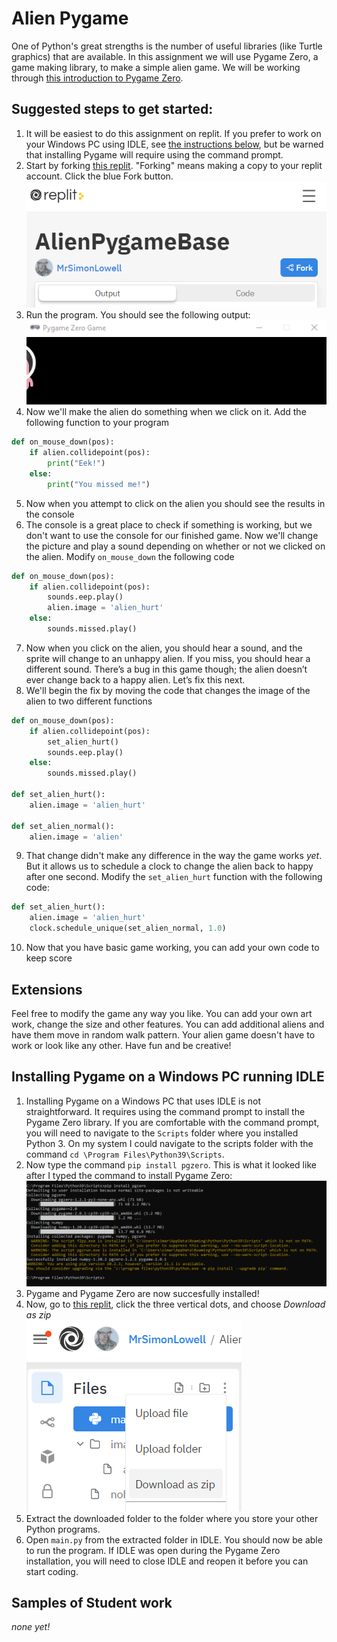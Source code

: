 Alien Pygame
===========
One of Python's great strengths is the number of useful libraries (like Turtle graphics) that are available. In this assignment we will use Pygame Zero, a game making library, to make a simple alien game. We will be working through [this introduction to Pygame Zero](https://pygame-zero.readthedocs.io/en/stable/introduction.html).

Suggested steps to get started:
---------------------------------
1. It will be easiest to do this assignment on replit. If you prefer to work on your Windows PC using IDLE, see [the instructions below](#installing-pygame-on-a-windows-pc-running-idle), but be warned that installing Pygame will require using the command prompt. 
2. Start by forking [this replit](https://replit.com/@MrSimonLowell/AlienPygameBase). "Forking" means making a copy to your replit account. Click the blue Fork button.   
![](ForkButton.PNG)   
3. Run the program. You should see the following output:   
![](StartProgram.gif)    
4. Now we'll make the alien do something when we click on it. Add the following function to your program   
```python
def on_mouse_down(pos):
    if alien.collidepoint(pos):
        print("Eek!")
    else:
        print("You missed me!")
``` 
5. Now when you attempt to click on the alien you should see the results in the console
6. The console is a great place to check if something is working, but we don't want to use the console for our finished game. Now we'll change the picture and play a sound depending on whether or not we clicked on the alien. Modify `on_mouse_down` the following code
```python
def on_mouse_down(pos):
    if alien.collidepoint(pos):
        sounds.eep.play()
        alien.image = 'alien_hurt'
    else:
        sounds.missed.play()
```
7. Now when you click on the alien, you should hear a sound, and the sprite will change to an unhappy alien. If you miss, you should hear a different sound. There’s a bug in this game though; the alien doesn’t ever change back to a happy alien. Let’s fix this next.
8. We'll begin the fix by moving the code that changes the image of the alien to two different functions
```python
def on_mouse_down(pos):
    if alien.collidepoint(pos):
        set_alien_hurt()
        sounds.eep.play()
    else:
        sounds.missed.play()

def set_alien_hurt():
    alien.image = 'alien_hurt'

def set_alien_normal():
    alien.image = 'alien'
```
9. That change didn't make any difference in the way the game works *yet*. But it allows us to schedule a clock to change the alien back to happy after one second. Modify the `set_alien_hurt` function with the following code:
```python
def set_alien_hurt():
    alien.image = 'alien_hurt'
    clock.schedule_unique(set_alien_normal, 1.0)
```
10. Now that you have basic game working, you can add your own code to keep score

Extensions
----------------------------------------------
Feel free to modify the game any way you like. You can add your own art work, change the size and other features. You can add additional aliens and have them move in random walk pattern. Your alien game doesn't have to work or look like any other. Have fun and be creative!

Installing Pygame on a Windows PC running IDLE
----------------------------------------------
1. Installing Pygame on a Windows PC that uses IDLE is not straightforward. It requires using the command prompt to install the Pygame Zero library. If you are comfortable with the command prompt, you will need to navigate to the `Scripts` folder where you installed Python 3. On my system I could navigate to the scripts folder with the command `cd \Program Files\Python39\Scripts`.
2. Now type the command `pip install pgzero`. This is what it looked like after I typed the command to install Pygame Zero:   
   ![](InstallingPgzeroWindows.PNG)
4. Pygame and Pygame Zero are now succesfully installed!
5. Now, go to [this replit](https://replit.com/@MrSimonLowell/AlienPygameBase), click the three vertical dots, and choose *Download as zip*   
![](DownloadAsZip.PNG)   
6. Extract the downloaded folder to the folder where you store your other Python programs.
7. Open `main.py` from the extracted folder in IDLE. You should now be able to run the program. If IDLE was open during the Pygame Zero installation, you will need to close IDLE and reopen it before you can start coding.  

Samples of Student work
-----------------------
*none yet!*
